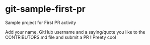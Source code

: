 # git-sample-first-pr
Sample project for First PR activity 

Add your name, GitHub username and a saying/quote you like to the CONTRIBUTORS.md file and submit a PR !
Preety cool
